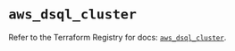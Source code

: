 # `aws_dsql_cluster`

Refer to the Terraform Registry for docs: [`aws_dsql_cluster`](https://registry.terraform.io/providers/hashicorp/aws/6.9.0/docs/resources/dsql_cluster).
